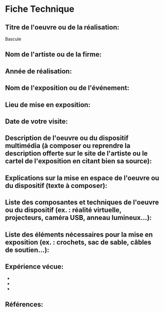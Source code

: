 # Fiche Technique

## Titre de l'oeuvre ou de la réalisation:
Bascule

## Nom de l'artiste ou de la firme: 

## Année de réalisation: 

## Nom de l'exposition ou de l'événement: 

## Lieu de mise en exposition: 

## Date de votre visite: 

## Description de l'oeuvre ou du dispositif multimédia (à composer ou reprendre la description offerte sur le site de l'artiste ou le cartel de l'exposition en citant bien sa source): 

## Explications sur la mise en espace de l'oeuvre ou du dispositif (texte à composer): 

## Liste des composantes et techniques de l'oeuvre ou du dispositif (ex. : réalité virtuelle, projecteurs, caméra USB, anneau lumineux...): 

## Liste des éléments nécessaires pour la mise en exposition (ex. : crochets, sac de sable, câbles de soutien...): 

## Expérience vécue:

*
*
*

## Références: 
